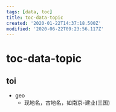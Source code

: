 ```yaml
---
tags: [data, toc]
title: toc-data-topic
created: '2020-01-22T14:37:18.500Z'
modified: '2020-06-22T09:23:56.117Z'
---
```


# toc-data-topic

## toi
- geo
  - 现地名，古地名，如南京-建业(三国)
